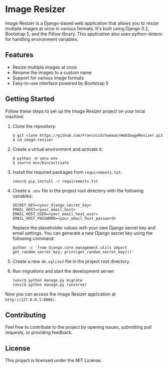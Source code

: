# Image Resizer

Image Resizer is a Django-based web application that allows you to resize multiple images at once in various formats. It's built using Django 3.2, Bootstrap 5, and the Pillow library. This application also uses python-dotenv for handling environment variables.

## Features

- Resize multiple images at once
- Rename the images to a custom name
- Support for various image formats
- Easy-to-use interface powered by Bootstrap 5

## Getting Started

Follow these steps to set up the Image Resizer project on your local machine:

1. Clone the repository:

   ```
   $ git clone https://github.com/FrancoisSchoeman/WebImageResizer.git
   $ cd image-resizer
   ```

2. Create a virtual environment and activate it:

   ```
   $ python -m venv env
   $ source env/bin/activate
   ```

3. Install the required packages from `requirements.txt`:

   ```
   (env)$ pip install -r requirements.txt
   ```

4. Create a `.env` file in the project root directory with the following variables:

   ```
   SECRET_KEY=<your_django_secret_key>
   EMAIL_HOST=<your_email_host>
   EMAIL_HOST_USER=<your_email_host_user>
   EMAIL_HOST_PASSWORD=<your_email_host_password>
   ```

   Replace the placeholder values with your own Django secret key and email settings. You can generate a new Django secret key using the following command:

   ```
   python -c 'from django.core.management.utils import get_random_secret_key; print(get_random_secret_key())'
   ```

5. Create a new `db.sqlite3` file in the project root directory.

6. Run migrations and start the development server:

   ```
   (env)$ python manage.py migrate
   (env)$ python manage.py runserver
   ```

Now you can access the Image Resizer application at `http://127.0.0.1:8000/`.

## Contributing

Feel free to contribute to the project by opening issues, submitting pull requests, or providing feedback.

## License

This project is licensed under the MIT License.
